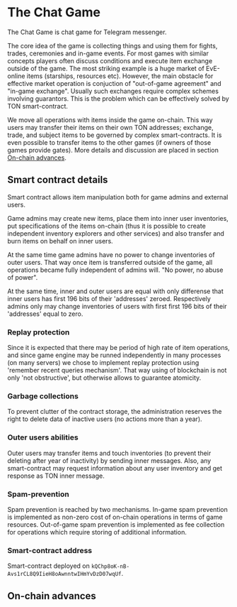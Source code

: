 # The Chat Game
The Chat Game is chat game for Telegram messenger.

The core idea of the game is collecting things and using them for fights, trades, ceremonies and in-game events. For most games with similar concepts players often discuss conditions and execute item exchange outside of the game. The most striking example is a huge market of EvE-online items (starships, resources etc). However, the main obstacle for effective market operation is conjuction of "out-of-game agreement" and "in-game exchange". Usually such exchanges require complex schemes involving guarantors. This is the problem which can be effectively solved by TON smart-contract.

We move all operations with items inside the game on-chain. This way users may transfer their items on their own TON addresses; exchange, trade, and subject items to be governed by complex smart-contracts. It is even possible to transfer items to the other games (if owners of those games provide gates). More details and discussion are placed in section [On-chain advances](#onchain).

## Smart contract details
Smart contract allows item manipulation both for game admins and external users.

Game admins may create new items, place them into inner user inventories, put specifications of the items on-chain (thus it is possible to create independent inventory explorers and other services) and also transfer and burn items on behalf on inner users.

At the same time game admins have no power to change inventories of outer users. That way once item is transferred outside of the game, all operations became fully independent of admins will. "No power, no abuse of power".

At the same time, inner and outer users are equal with only differense that inner users has first 196 bits of their 'addresses' zeroed. Respectively admins only may change inventories of users with first first 196 bits of their 'addresses' equal to zero.

### Replay protection
Since it is expected that there may be period of high rate of item operations, and since game engine may be runned independently in many processes (on many servers) we chose to implement replay protection using 'remember recent queries mechanism'. That way using of blockchain is not only 'not obstructive', but otherwise allows to guarantee atomicity.

### Garbage collections
To prevent clutter of the contract storage, the administration reserves the right to delete data of inactive users (no actions more than a year).

### Outer users abilities
Outer users may transfer items and touch inventories (to prevent their deleting after year of inactivity) by sending inner messages. Also, any smart-contract may request information about any user inventory and get response as TON inner message.

### Spam-prevention
Spam prevention is reached by two mechanisms. In-game spam prevention is implemented as non-zero cost of on-chain operations in terms of game resources. Out-of-game spam prevention is implemented as fee collection for operations which require storing of additional information.

### Smart-contract address
Smart-contract deployed on `kQChp8oK-nB-Avs1rCL8Q9IieH8oAwnntwIHmYvDzD07wqUf`.


## <a name="onchain"></a>On-chain advances

